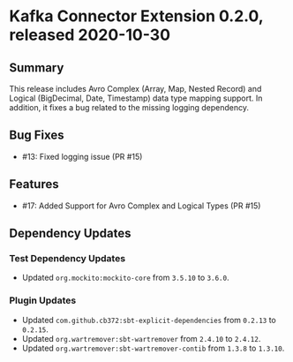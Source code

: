 # Kafka Connector Extension 0.2.0, released 2020-10-30

## Summary

This release includes Avro Complex (Array, Map, Nested Record) and
Logical (BigDecimal, Date, Timestamp) data type mapping support. In
addition, it fixes a bug related to the missing logging dependency.

## Bug Fixes

* #13: Fixed logging issue (PR #15)

## Features

* #17: Added Support for Avro Complex and Logical Types (PR #15)

## Dependency Updates

### Test Dependency Updates

* Updated `org.mockito:mockito-core` from `3.5.10` to `3.6.0`.

### Plugin Updates

* Updated `com.github.cb372:sbt-explicit-dependencies` from `0.2.13` to `0.2.15`.
* Updated `org.wartremover:sbt-wartremover` from `2.4.10` to `2.4.12`.
* Updated `org.wartremover:sbt-wartremover-contib` from `1.3.8` to `1.3.10`.
